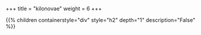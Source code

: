 +++
title = "kilonovae"
weight = 6
+++

{{% children containerstyle="div" style="h2" depth="1" description="False" %}}